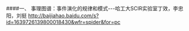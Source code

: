 ####一、 事理图谱：事件演化的规律和模式---哈工大SCIR实验室丁效，李忠阳，刘挺
http://baijiahao.baidu.com/s?id=1639726139800018430&wfr=spider&for=pc
